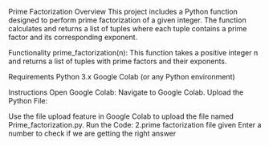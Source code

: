 Prime Factorization
Overview
This project includes a Python function designed to perform prime factorization of a given integer. The function calculates and returns a list of tuples where each tuple contains a prime factor and its corresponding exponent.

Functionality
prime_factorization(n): This function takes a positive integer n and returns a list of tuples with prime factors and their exponents.

Requirements
Python 3.x
Google Colab (or any Python environment)

Instructions
Open Google Colab:
Navigate to Google Colab.
Upload the Python File:

Use the file upload feature in Google Colab to upload the file named Prime_factorization.py.
Run the Code: 2.prime factorization file given
Enter a number to check if we are getting the right answer

